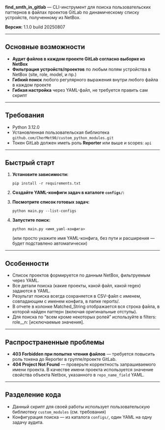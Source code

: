 **find_smth_in_gitlab** — CLI-инструмент для поиска пользовательских паттернов в файлах проектов GitLab по динамическому списку устройств, полученному из NetBox.

**Версия:** 1.1.0 build 20250807

---

## Основные возможности

- **Аудит файлов в каждом проекте GitLab согласно выборке из NetBox**
- **Фильтрация устройств/проектов** по любым полям устройства в NetBox (site, role, model, и пр.)
- **Гибкий поиск** любого регулярного выражения внутри любого файла в каждом проекте
- **Гибкая настройка** через YAML-файл, не требуется править сам скрипт

---

## Требования

- Python 3.12.0
- Установленная пользовательская библиотека `github.com/CherMet90/custom_python_modules.git`
- Токен GitLab должен иметь роль **Reporter** или выше и scopes: `api`

---

## Быстрый старт

1. **Установите зависимости:**
    ```
    pip install -r requirements.txt
    ```

2. **Создайте YAML-конфиги задач в каталоге `configs/`:**

4. **Посмотрите список готовых задач:**
    ```
    python main.py --list-configs
    ```

5. **Запустите поиск:**
    ```
    python main.py <имя_yaml-конфига>
    ```
    (или просто укажите имя YAML-конфига, без пути и расширения — будет подставлено автоматически)

---

## Особенности

- Список проектов формируется по данным NetBox, фильтруемым через YAML.
- Все детали поиска (какие проекты, какой файл, какой regex) задаются в YAML.
- Результат поиска всегда сохраняется в CSV-файл с именем, совпадающим с именем конфига, в папке reports/.
- В отчете в колонке Matched_String отображается вся строка файла, в которой найден паттерн (включая оригинальные отступы).
- Для поиска по “всем кроме некоторых ролей” используйте в filters: role__n: [исключаемые значения].

---

## Распространенные проблемы

- **403 Forbidden при попытке чтения файлов** — требуется повысить роль токена до Reporter в группе/проекте GitLab.
- **404 Project Not Found** — проверьте корректность запрашиваемого имени проекта. В качестве имени проекта используется значение свойства объекта Netbox, указанного в `repo_name_field` YAML.

---

## Разделение кода

- Данный скрипт для своей работы использует пользовательскую библиотеку `custom_modules` (см. требования)
- Конфигурация поиска — из каталога `configs/`, один YAML на одну задачу аудита.
